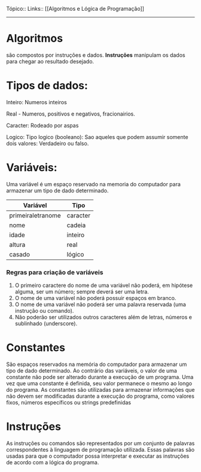 Tópico:: 
Links:: [[Algoritmos e Lógica de Programação]]

---

# **Algoritmos**
são compostos por instruções e dados. **Instruções** manipulam os dados para chegar ao resultado desejado.

# **Tipos de dados:**

Inteiro: Numeros inteiros

Real - Numeros, positivos e negativos, fracionairios.

Caracter: Rodeado por aspas

Logico:   Tipo logico (booleano): Sao aqueles que podem assumir somente dois valores: Verdadeiro ou falso.

# Variáveis:  
Uma variável é um espaço reservado na memoria do computador para armazenar um tipo de dado determinado.


| Variável | Tipo |
|---|---|
| primeiraletranome | caracter |
| nome | cadeia |
| idade | inteiro |
| altura | real |
| casado | lógico |

### Regras para criação de variáveis

1. O primeiro caractere do nome de uma variável não poderá, em hipótese alguma, ser um número; sempre deverá ser uma letra.
2. O nome de uma variável não poderá possuir espaços em branco.
3. O nome de uma variável não poderá ser uma palavra reservada (uma instrução ou comando).
4. Não poderão ser utilizados outros caracteres além de letras, números e sublinhado (underscore).

# Constantes 
São espaços reservados na memória do computador para armazenar um tipo de dado determinado. Ao contrário das variáveis, o valor de uma constante não pode ser alterado durante a execução de um programa. Uma vez que uma constante é definida, seu valor permanece o mesmo ao longo do programa. As constantes são utilizadas para armazenar informações que não devem ser modificadas durante a execução do programa, como valores fixos, números específicos ou strings predefinidas

# Instruções
As instruções ou comandos são representados por um conjunto de palavras correspondentes à linguagem de programação utilizada. Essas palavras são usadas para que o computador possa interpretar e executar as instruções de acordo com a lógica do programa.